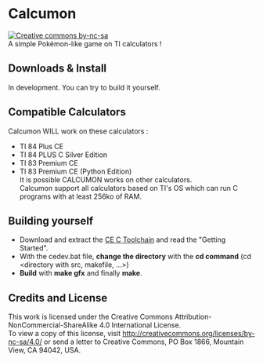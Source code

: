 # Calcumon
[![Creative commons by-nc-sa](https://licensebuttons.net/l/by-nc-sa/4.0/88x31.png)](http://creativecommons.org/licenses/by-nc-sa/4.0/)  
A simple Pokémon-like game on TI calculators !
## Downloads & Install  
In development. You can try to build it yourself.
## Compatible Calculators
Calcumon WILL work on these calculators :  
- TI 84 Plus CE  
- TI 84 PLUS C Silver Edition  
- TI 83 Premium CE  
- TI 83 Premium CE (Python Edition)  
It is possible CALCUMON works on other calculators.  
Calcumon support all calculators based on TI's OS which can run C programs with at least 256ko of RAM.  
## Building yourself
- Download and extract the [CE C Toolchain](https://github.com/CE-Programming/toolchain/releases) and read the "Getting Started".
- With the cedev.bat file, **change the directory** with the **cd command** (cd \<directory with src, makefile, ...>)
- **Build** with **make gfx** and finally **make**.
## Credits and License  
This work is licensed under the Creative Commons Attribution-NonCommercial-ShareAlike 4.0 International License.  
To view a copy of this license, visit http://creativecommons.org/licenses/by-nc-sa/4.0/ or send a letter to Creative Commons, PO Box 1866, Mountain View, CA 94042, USA.